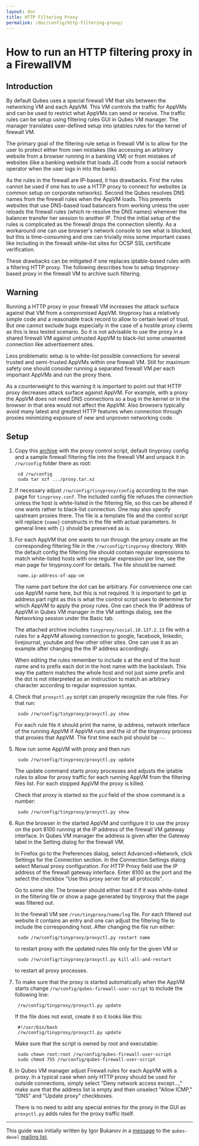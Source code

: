 ```yaml
---
layout: doc
title: HTTP Filtering Proxy
permalink: /doc/config/http-filtering-proxy/
---
```


How to run an HTTP filtering proxy in a FirewallVM
=================================================

Introduction
------------

By default Qubes uses a special firewall VM that sits between the
networking VM and each AppVM. This VM controls the traffic for AppVMs
and can be used to restrict what AppVMs can send or receive. The
traffic rules can be setup using filtering rules GUI in Qubes VM
manager. The manager translates user-defined setup into iptables rules
for the kernel of firewall VM.

The primary goal of the filtering rule setup in firewall VM is to
allow for the user to protect either from own mistakes (like accessing
an arbitrary website from a browser running in a banking VM) or from
mistakes of websites (like a banking website that loads JS code from a
social network operator when the user logs in into the bank).

As the rules in the firewall are IP-based, it has drawbacks. First the
rules cannot be used if one has to use a HTTP proxy to connect for
websites (a common setup on corporate networks). Second the Qubes
resolves DNS names from the firewall rules when the AppVM loads. This
prevents websites that use DNS-based load balancers from working
unless the user reloads the firewall rules (which re-resolve the DNS
names) whenever the balancer transfer her session to another IP. Third
the initial setup of the rules is complicated as the firewall drops
the connection silently. As a workaround one can use browser's network
console to see what is blocked, but this is time-consuming and one can
trivially miss some important cases like including in the firewall
white-list sites for OCSP SSL certificate verification.

These drawbacks can be mitigated if one replaces iptable-based rules
with a filtering HTTP proxy. The following describes how to setup
tinyproxy-based proxy in the firewall VM to archive such filtering.


Warning
-------

Running a HTTP proxy in your firewall VM increases the attack surface
against that VM from a compromised AppVM. tinyproxy has a relatively
simple code and a reasonable track record to allow to certain level of
trust. But one cannot exclude bugs especially in the case of a hostile
proxy clients as this is less tested scenario. So it is not advisable
to use the proxy in a shared firewall VM against untrusted AppVM to
black-list some unwanted connection like advertisement sites.

Less problematic setup is to white-list possible connections for
several trusted and semi-trusted AppVMs within one firewall VM. Still
for maximum safety one should consider running a separated firewall VM
per each important AppVMs and run the proxy there.

As a counterweight to this warning it is important to point out that
HTTP proxy decreases attack surface against AppVM. For example, with a
proxy the AppVM does not need DNS connections so a bug in the kernel
or in the browser in that area would not affect the AppVM. Also
browsers typically avoid many latest and greatest HTTP features when
connection through proxies minimizing exposure of new and unproven
networking code.


Setup
-----

1. Copy this [archive] with the proxy control script, default
   tinyproxy config and a sample firewall filtering file into the
   firewall VM and unpack it in `/rw/config` folder there as root:

        cd /rw/config
        sudo tar xzf .../proxy.tar.xz

2. If necessary adjust `/rw/config/tinyproxy/config` according to the
   man page for `tinyproxy.conf`. The included config file refuses the
   connection unless the host is white-listed in the filtering file, so
   this can be altered if one wants rather to black-list connection. One
   may also specify upstream proxies there. The file is a template file
   and the control script will replace `{name}` constructs in the file with
   actual parameters. In general lines with `{}` should be preserved as is.

3. For each AppVM that one wants to run through the proxy create an
   the corresponding filtering file in the `/rw/config/tinyproxy`
   directory. With the default config the filtering file should contain
   regular expressions to match white-listed hosts with one regular
   expression per line, see the man page for tinyproxy.conf for details.
   The file should be named:

        name.ip-address-of-app-vm

   The name part before the dot can be arbitrary. For convenience one can
   use AppVM name here, but this is not required. It is important to get
   ip address part right as this is what the control script uses to
   determine for which AppVM to apply the proxy rules. One can check the
   IP address of AppVM in Qubes VM manager in the VM settings dialog, see
   the Networking session under the Basic tab.

   The attached archive includes `tinyproxy/social.10.137.2.13` file with a
   rules for a AppVM allowing connection to google, facebook, linkedin,
   livejournal, youtube and few other other sites. One can use it as an
   example after changing the the IP address accordingly.

   When editing the rules remember to include `$` at the end of the host
   name and to prefix each dot in the host name with the backslash. This
   way the pattern matches the whole host and not just some prefix and
   the dot is not interpreted as an instruction to match an arbitrary
   character according to regular expression syntax.

4. Check that `proxyctl.py` script can properly recognize the rule
   files. For that run:

        sudo /rw/config/tinyproxy/proxyctl.py show

   For each rule file it should print the name, ip address, network
   interface of the running AppVM if AppVM runs and the id of the
   tinyproxy process that proxies that AppVM. The first time each pid
   should be `--`.

5. Now run some AppVM with proxy and then run:

        sudo /rw/config/tinyproxy/proxyctl.py update

   The update command starts proxy processes and adjusts the iptable
   rules to allow for proxy traffic for each running AppVM from the
   filtering files list. For each stopped AppVM the proxy is killed.

   Check that proxy is started so the `pid` field of the show command is a
   number:

        sudo /rw/config/tinyproxy/proxyctl.py show

6. Run the browser in the started AppVM and configure it to use the
   proxy on the port 8100 running at the IP address of the firewall VM
   gateway interface. In Qubes VM manager the address is given after the
   Gateway label in the Setting dialog for the firewall VM.

   In Firefox go to the Preferences dialog, select Advanced->Network,
   click Settings for the Connection section. In the Connection Settings
   dialog select Manual proxy configuration. For HTTP Proxy field use the
   IP address of the firewall gateway interface.  Enter 8100 as the port
   and the select the checkbox "Use this proxy server for all protocols".

   Go to some site. The browser should either load it if it was
   white-listed in the filtering file or show a page generated by
   tinyproxy that the page was filtered out.

   In the firewall VM see `/run/tinyproxy/name/log` file. For each filtered
   out website it contains an entry and one can adjust the filtering file
   to include the corresponding host. After changing the file run either:

        sudo /rw/config/tinyproxy/proxyctl.py restart name

   to restart proxy with the updated rules file only for the given VM or

        sudo /rw/config/tinyproxy/proxyctl.py kill-all-and-restart

   to restart all proxy processes.

7. To make sure that the proxy is started automatically when the AppVM
   starts change `/rw/config/qubes-firewall-user-script` to include the
   following line:

        /rw/config/tinyproxy/proxyctl.py update

   If the file does not exist, create it so it looks like this:

        #!/usr/bin/bash
        /rw/config/tinyproxy/proxyctl.py update

   Make sure that the script is owned by root and executable:

        sudo chown root:root /rw/config/qubes-firewall-user-script
        sudo chmod 755 /rw/config/qubes-firewall-user-script

8. In Qubes VM manager adjust Firewall rules for each AppVM with a
   proxy. In a typical case when only HTTP proxy should be used for
   outside connections, simply select "Deny network access except...," make
   sure that the address list is empty and then unselect "Allow ICMP," "DNS"
   and "Update proxy" checkboxes.

   There is no need to add any special entries for the proxy in the GUI
   as `proxyctl.py` adds rules for the proxy traffic itself. 

--------------------------------------------------------------------------------

This guide was initially written by Igor Bukanov in a [message] to the
`qubes-devel` [mailing list].

[archive]: https://groups.google.com/group/qubes-devel/attach/39c95d63fccca12b/proxy.tar.gz?part=0.1
[message]: https://groups.google.com/d/msg/qubes-devel/UlK8P27UtD4/K6HM_GNdyTkJ
[mailing list]: /mailing-lists/
